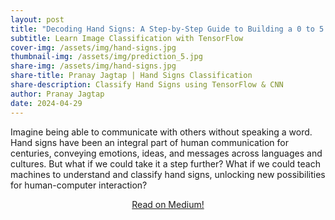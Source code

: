 ```yaml
---
layout: post
title: "Decoding Hand Signs: A Step-by-Step Guide to Building a 0 to 5 Classifier using CNN and TensorFlow"
subtitle: Learn Image Classification with TensorFlow
cover-img: /assets/img/hand-signs.jpg
thumbnail-img: /assets/img/prediction_5.jpg
share-img: /assets/img/hand-signs.jpg
share-title: Pranay Jagtap | Hand Signs Classification
share-description: Classify Hand Signs using TensorFlow & CNN
author: Pranay Jagtap
date: 2024-04-29
---
```


<p style="text-align: justify:">
    Imagine being able to communicate with others without speaking a word. Hand signs have been an integral part of human communication for centuries, conveying emotions, ideas, and messages across languages and cultures. But what if we could take it a step further? What if we could teach machines to understand and classify hand signs, unlocking new possibilities for human-computer interaction?
</p>

<p align="center">
  <a href="https://medium.com/python-in-plain-english/decoding-hand-signs-a-step-by-step-guide-to-building-a-0-to-5-classifier-using-cnn-and-tensorflow-8b87db221e5e">Read on Medium!</a>
</p>